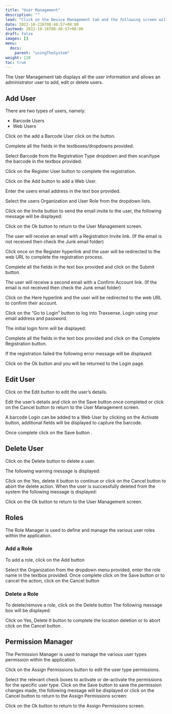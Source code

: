 ```yaml
---
title: "User Management"
description: ""
lead: "Click on the Device Management tab and the following screen will be displayed:"
date: 2022-10-226T08:48:57+00:00
lastmod: 2022-10-26T08:48:57+00:00
draft: false
images: []
menu:
  docs:
    parent: "usingTheSystem"
weight: 120
toc: true
---
```


The User Management tab displays all the user information and allows an administrator user to add, edit or delete users.

## Add User

There are two types of users, namely:

- Barcode Users
- Web Users

Click on the add a Barcode User click on the button.

Complete all the fields in the textboxes/dropdowns provided.

Select Barcode from the Registration Type dropdown and then scan/type the barcode in the textbox provided.

Click on the Register User button to complete the registration.

Click on the Add button to add a Web User.

Enter the users email address in the text box provided.

Select the users Organization and User Role from the dropdown lists.

Click on the Invite button to send the email invite to the user, the following message will be displayed:

Click on the Ok button to return to the User Management screen.

The user will receive an email with a Registration Invite link. (If the email is not received then check the Junk email folder)

Click once on the Register hyperlink and the user will be redirected to the web URL to complete the registration process.

Complete all the fields in the text box provided and click on the Submit button.

The user will receive a second email with a Confirm Account link. (If the email is not received then check the Junk email folder)

Click on the Here hyperlink and the user will be redirected to the web URL to confirm their account.

Click on the “Go to Login” button to log into Traxsense. Login using your email address and password.

The initial login form will be displayed:

Complete all the fields in the text box provided and click on the Complete Registration button.

If the registration failed the following error message will be displayed:

Click on the Ok button and you will be returned to the Login page.

## Edit User

Click on the Edit button to edit the user’s details.

Edit the user’s details and click on the Save button once completed or click on the Cancel button to return to the User Management screen.

A barcode Login can be added to a Web User by clicking on the Activate button, additional fields will be displayed to capture the barcode.

Once complete click on the Save button .

## Delete User

Click on the Delete button to delete a user.

The following warning message is displayed:

Click on the Yes, delete it button to continue or click on the Cancel button to abort the delete action.
When the user is successfully deleted from the system the following message is displayed:

Click on the Ok button to return to the User Management screen.

## Roles

The Role Manager is used to define and manage the various user roles within the application.

### Add a Role

To add a role, click on the Add button

Select the Organization from the dropdown menu provided, enter the role name in the textbox provided.
Once complete click on the Save button or to cancel the action, click on the Cancel button

### Delete a Role

To delete/remove a role, click on the Delete button
The following message box will be displayed:

Click on Yes, Delete It button to complete the location deletion or to abort click on the Cancel button .

## Permission Manager

The Permission Manager is used to manage the various user types permission within the application.

Click on the Assign Permissions button to edit the user type permissions.

Select the relevant check boxes to activate or de-activate the permissions for the specific user type.
Click on the Save button to save the permission changes made, the following message will be displayed or click on the Cancel button to return to the Assign Permissions screen:

Click on the Ok button to return to the Assign Permissions screen.
